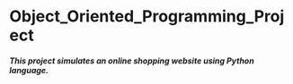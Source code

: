 # Object_Oriented_Programming_Project

##### This project simulates an online shopping website using Python language.